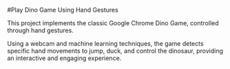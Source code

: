 #Play Dino Game Using Hand Gestures

This project implements the classic Google Chrome Dino Game, controlled through hand gestures. 

Using a webcam and machine learning techniques, the game detects specific hand movements to jump, duck, and control the dinosaur, providing an interactive and engaging experience.
